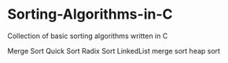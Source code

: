 # Sorting-Algorithms-in-C
Collection of basic sorting algorithms written in C

Merge Sort
Quick Sort
Radix Sort
LinkedList merge sort
heap sort

